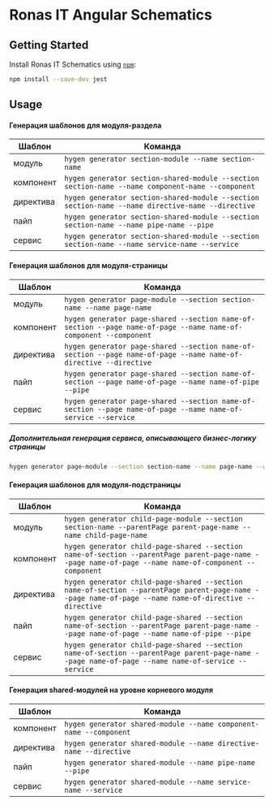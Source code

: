 # Ronas IT Angular Schematics

## Getting Started

Install Ronas IT Schematics using [`npm`](https://www.npmjs.com/):

```bash
npm install --save-dev jest
```

## Usage

#### Генерация шаблонов для модуля-раздела

| Шаблон | Команда |
| --- | --- |
| модуль | `hygen generator section-module --name section-name` |
| компонент | `hygen generator section-shared-module --section section-name --name component-name --component` |
| директива | `hygen generator section-shared-module --section section-name --name directive-name --directive` |
| пайп | `hygen generator section-shared-module --section section-name --name pipe-name --pipe` |
| сервис | `hygen generator section-shared-module --section section-name --name service-name --service` |

#### Генерация шаблонов для модуля-страницы

| Шаблон | Команда |
| --- | --- |
| модуль | `hygen generator page-module --section section-name --name page-name` |
| компонент | `hygen generator page-shared --section name-of-section --page name-of-page --name name-of-component --component` |
| директива | `hygen generator page-shared --section name-of-section --page name-of-page --name name-of-directive --directive` |
| пайп | `hygen generator page-shared --section name-of-section --page name-of-page --name name-of-pipe --pipe` |
| сервис | `hygen generator page-shared --section name-of-section --page name-of-page --name name-of-service --service` |

##### Дополнительная генерация сервиса, описывающего бизнес-логику страницы

```bash
hygen generator page-module --section section-name --name page-name --withService
```

#### Генерация шаблонов для модуля-подстраницы

| Шаблон | Команда |
| --- | --- |
| модуль | `hygen generator child-page-module --section section-name --parentPage parent-page-name --name child-page-name` |
| компонент | `hygen generator child-page-shared --section name-of-section --parentPage parent-page-name --page name-of-page --name name-of-component --component` |
| директива | `hygen generator child-page-shared --section name-of-section --parentPage parent-page-name --page name-of-page --name name-of-directive --directive` |
| пайп | `hygen generator child-page-shared --section name-of-section --parentPage parent-page-name --page name-of-page --name name-of-pipe --pipe` |
| сервис | `hygen generator child-page-shared --section name-of-section --parentPage parent-page-name --page name-of-page --name name-of-service --service` |

#### Генерация shared-модулей на уровне корневого модуля

| Шаблон | Команда |
| --- | --- |
| компонент | `hygen generator shared-module --name component-name --component` |
| директива | `hygen generator shared-module --name directive-name --directive` |
| пайп | `hygen generator shared-module --name pipe-name --pipe` |
| сервис | `hygen generator shared-module --name service-name --service` |